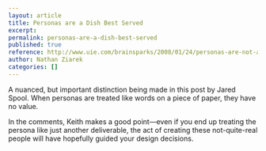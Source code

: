 ```yaml
---
layout: article
title: Personas are a Dish Best Served
excerpt: 
permalink: personas-are-a-dish-best-served
published: true
reference: http://www.uie.com/brainsparks/2008/01/24/personas-are-not-a-document/
author: Nathan Ziarek
categories: []
---
```



A nuanced, but important distinction being made in this post by Jared Spool. When personas are treated like words on a piece of paper, they have no value.

In the comments, Keith makes a good point—even if you end up treating the persona like just another deliverable, the act of creating these not-quite-real people will have hopefully guided your design decisions.